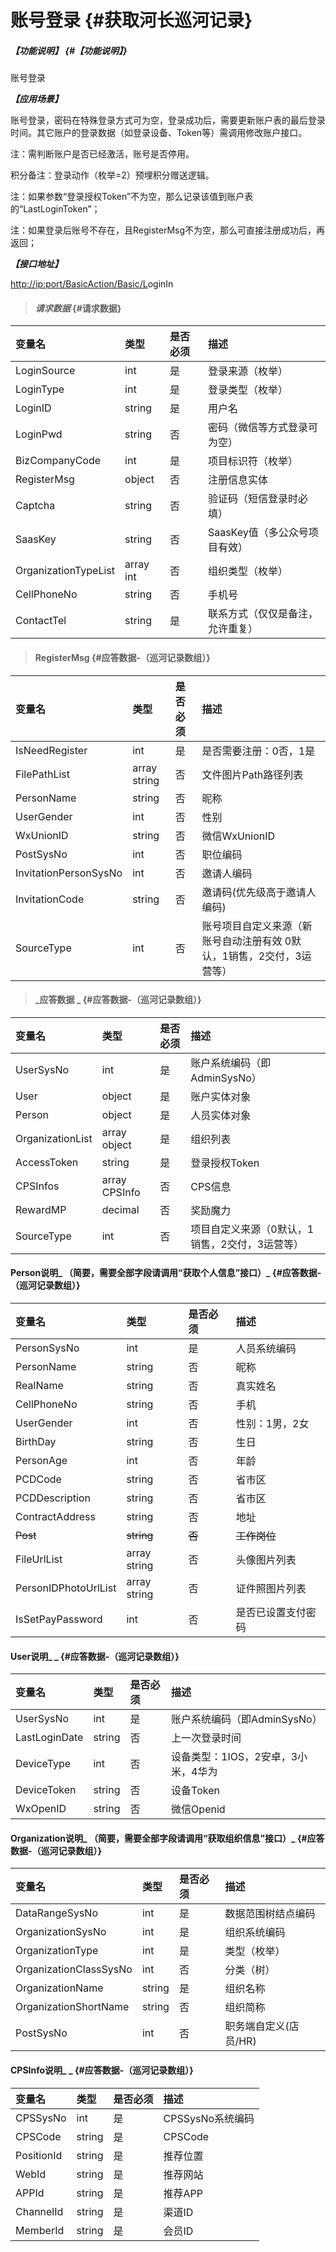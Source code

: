 # 账号登录 {#获取河长巡河记录}

##### _【功能说明】_ {#【功能说明】}

账号登录

_**【应用场景】**_

账号登录，密码在特殊登录方式可为空，登录成功后，需要更新账户表的最后登录时间。其它账户的登录数据（如登录设备、Token等）需调用修改账户接口。

注：需判断账户是否已经激活，账号是否停用。

积分备注：登录动作（枚举=2）预埋积分赠送逻辑。

注：如果参数“登录授权Token”不为空，那么记录该值到账户表的“LastLoginToken”；

注：如果登录后账号不存在，且RegisterMsg不为空，那么可直接注册成功后，再返回；

_**【接口地址】**_

[http://ip:port/BasicAction/](http://ip:port/HMQuery/PatrolRiver/GetPatrolRivers)[Basic](http://ip:port/HMQuery/PatrolRiver/GetPatrolRivers)[/L](http://ip:port/HMQuery/PatrolRiver/GetPatrolRivers)oginIn

> #### _请求数据_ {#请求数据}

| 变量名 | 类型 | 是否必须 | 描述 |
| :--- | :--- | :--- | :--- |
| LoginSource | int | 是 | 登录来源（枚举） |
| LoginType | int | 是 | 登录类型（枚举） |
| LoginID | string | 是 | 用户名 |
| LoginPwd | string | 否 | 密码（微信等方式登录可为空） |
| BizCompanyCode | int | 是 | 项目标识符（枚举） |
| RegisterMsg | object | 否 | 注册信息实体 |
| Captcha | string | 否 | 验证码（短信登录时必填） |
| SaasKey | string | 否 | SaasKey值（多公众号项目有效） |
| OrganizationTypeList | array int | 否 | 组织类型（枚举） |
| CellPhoneNo| string | 否| 手机号 | 
| ContactTel| string | 是 | 联系方式（仅仅是备注，允许重复） |

> #### RegisterMsg {#应答数据-（巡河记录数组）}

| 变量名 | 类型 | 是否必须 | 描述 |
| :--- | :--- | :--- | :--- |
| IsNeedRegister | int | 是 | 是否需要注册：0否，1是 |
| FilePathList | array string | 否 | 文件图片Path路径列表 |
| PersonName | string | 否 | 昵称 |
| UserGender | int | 否 | 性别 |
| WxUnionID| string| 否 | 微信WxUnionID|
| PostSysNo| int | 否 |职位编码 |
| InvitationPersonSysNo| int | 否 |邀请人编码|
| InvitationCode| string| 否 |邀请码(优先级高于邀请人编码)|
| SourceType| int | 否 | 账号项目自定义来源（新账号自动注册有效 0默认，1销售，2交付，3运营等） |






> #### _应答数据 _ {#应答数据-（巡河记录数组）}

| 变量名 | 类型 | 是否必须 | 描述 |
| :--- | :--- | :--- | :--- |
| UserSysNo | int | 是 | 账户系统编码（即AdminSysNo） |
| User | object | 是 | 账户实体对象 |
| Person | object | 是 | 人员实体对象 |
| OrganizationList | array object | 是 | 组织列表 |
| AccessToken | string | 是 | 登录授权Token |
| CPSInfos| array CPSInfo| 否 | CPS信息|
| RewardMP| decimal | 否 | 奖励魔力|
| SourceType| int | 否 | 项目自定义来源（0默认，1销售，2交付，3运营等） |



#### Person说明_ （简要，需要全部字段请调用“获取个人信息”接口）_ {#应答数据-（巡河记录数组）}

| 变量名 | 类型 | 是否必须 | 描述 |
| :--- | :--- | :--- | :--- |
| PersonSysNo | int | 是 | 人员系统编码 |
| PersonName | string | 否 | 昵称 |
| RealName | string | 否 | 真实姓名 |
| CellPhoneNo | string | 否 | 手机 |
| UserGender | int | 否 | 性别：1男，2女 |
| BirthDay | string | 否 | 生日 |
| PersonAge | int | 否 | 年龄 |
| PCDCode | string | 否 | 省市区 |
| PCDDescription | string | 否 | 省市区 |
| ContractAddress | string | 否 | 地址 |
| ~~Post~~ | ~~string~~ | ~~否~~ | ~~工作岗位~~ |
| FileUrlList | array string | 否 | 头像图片列表 |
| PersonIDPhotoUrlList | array string | 否 | 证件照图片列表 |
| IsSetPayPassword | int | 否 | 是否已设置支付密码 |

#### User说明_ _ {#应答数据-（巡河记录数组）}

| 变量名 | 类型 | 是否必须 | 描述 |
| :--- | :--- | :--- | :--- |
| UserSysNo | int | 是 | 账户系统编码（即AdminSysNo） |
| LastLoginDate | string | 否 | 上一次登录时间 |
| DeviceType | int | 否 | 设备类型：1IOS，2安卓，3小米，4华为 |
| DeviceToken | string | 否 | 设备Token |
| WxOpenID | string | 否 | 微信Openid |

#### Organization说明_ （简要，需要全部字段请调用“获取组织信息”接口）_ {#应答数据-（巡河记录数组）}

| 变量名 | 类型 | 是否必须 | 描述 |
| :--- | :--- | :--- | :--- |
| DataRangeSysNo | int | 是 | 数据范围树结点编码 |
| OrganizationSysNo | int | 是 | 组织系统编码 |
| OrganizationType | int | 是 | 类型（枚举） |
| OrganizationClassSysNo | int | 否 | 分类（树） |
| OrganizationName | string | 是 | 组织名称 |
| OrganizationShortName | string | 否 | 组织简称 |
| PostSysNo| int | 否 | 职务端自定义(店员/HR) |


#### CPSInfo说明_ _ {#应答数据-（巡河记录数组）}

| 变量名 | 类型 | 是否必须 | 描述 |
| :--- | :--- | :--- | :--- |
| CPSSysNo| int | 是 | CPSSysNo系统编码 |
| CPSCode| string| 是 | CPSCode |
| PositionId| string| 是 | 推荐位置|
| WebId| string| 是 | 推荐网站|
| APPId| string| 是 | 推荐APP|
| ChannelId| string| 是 |渠道ID|
| MemberId| string| 是 |会员ID|
